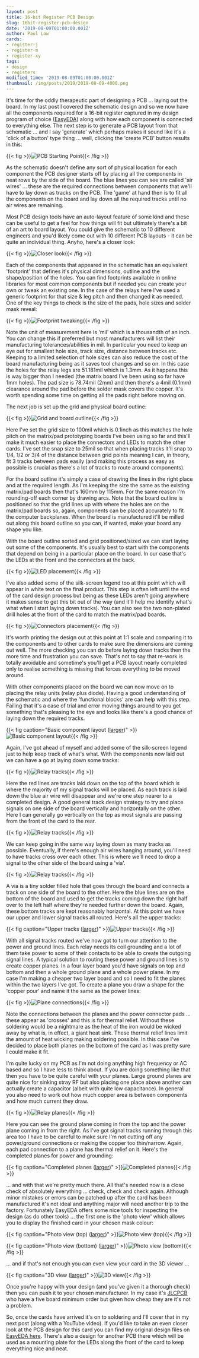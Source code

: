 ```yaml
---
layout: post
title: 16-bit Register PCB Design
slug: 16bit-register-pcb-design
date: '2019-08-09T01:00:00.001Z'
author: Paul Law
cards:
- register-j
- register-m
- register-xy
tags:
- design
- registers
modified_time: '2019-08-09T01:00:00.001Z'
thumbnail: /img/posts/2019/2019-08-09-4000.png
---
```


It's time for the oddly therapeutic part of designing a PCB ... laying out the board. In my last post I covered the
schematic design and so we now have all the components required for a 16-bit register captured in my design program of
choice ([EasyEDA](https://easyeda.com)) along with how each component is connected to everything else. The next step is to
generate a PCB layout from that schematic ... and I say 'generate' which perhaps makes it sound like it's a 'click of a
button' type thing ... well, clicking the 'create PCB' button results in this:

{{< fig >}}![PCB Starting Point](/img/posts/2019/2019-08-09-0000.png){{< /fig >}}

As the schematic doesn't define any sort of physical location for each component the PCB designer starts off by placing all
the components in neat rows by the side of the board. The blue lines you can see are called 'air wires' ... these are the
required connections between components that we'll have to lay down as tracks on the PCB. The 'game' at hand then is to fit
all the components on the board and lay down all the required tracks until no air wires are remaining.

Most PCB design tools have an auto-layout feature of some kind and these can be useful to get a feel for how things will
fit but ultimately there's a bit of an art to board layout. You could give the schematic to 10 different engineers and
you'd likely come out with 10 different PCB layouts - it can be quite an individual thing. Anyho, here's a closer look:

{{< fig >}}![Closer look](/img/posts/2019/2019-08-09-0001.png){{< /fig >}}

Each of the components that appeared in the schematic has an equivalent 'footprint' that defines it's physical dimensions,
outline and the shape/position of the holes. You can find footprints available in online libraries for most common
components but if needed you can create your own or tweak an existing one. In the case of the relays here I've used a
generic footprint for that size & leg pitch and then changed it as needed. One of the key things to check is the size of the
pads, hole sizes and solder mask reveal:

{{< fig >}}![Footprint tweaking](/img/posts/2019/2019-08-09-0002.png){{< /fig >}}

Note the unit of measurement here is 'mil' which is a thousandth of an inch. You can change this if preferred but most
manufacturers will list their manufacturing tolerances/abilities in mil. In particular you need to keep an eye out for
smallest hole size, track size, distance between tracks etc. Keeping to a limited selection of hole sizes can also reduce the
cost of the board manufacturing being as it saves tool changes and so on. In this case the holes for the relay legs are
51.181mil which is 1.3mm. As it happens this is way bigger than I needed (the matrix board I've been using so far have 1mm
holes). The pad size is 78.74mil (2mm) and then there's a 4mil (0.1mm) clearance around the pad before the solder mask covers
the copper. It's worth spending some time on getting all the pads right before moving on.

The next job is set up the grid and physical board outline:

{{< fig >}}![Grid and board outline](/img/posts/2019/2019-08-09-0003.png){{< /fig >}}

Here I've set the grid size to 100mil which is 0.1inch as this matches the hole pitch on the matrix/pad prototyping boards
I've been using so far and this'll make it much easier to place the connectors and LEDs to match the other cards. I've set
the snap size to 25mil so that when placing tracks it'll snap to 1/4, 1/2 or 3/4 of the distance between grid points meaning
I can, in theory, fit 3 tracks between pads easily (and making this process as easy as possible is crucial as there's a
lot of tracks to route around components).

For the board outline it's simply a case of drawing the lines in the right place and at the required length. As I'm keeping
the size the same as the existing matrix/pad boards then that's 160mm by 115mm. For the same reason I'm rounding-off each
corner by drawing arcs. Note that the board outline is positioned so that the grid lines up with where the holes are on
the matrix/pad boards so, again, components can be placed accurately to fit the computer backplanes. When the board is
manufactured it'll be milled out along this board outline so you can, if wanted, make your board any shape you like.

With the board outline sorted and grid positioned/sized we can start laying out some of the components. It's usually best to
start with the components that depend on being in a particular place on the board. In our case that's the LEDs at the front
and the connectors at the back.

{{< fig >}}![LED placement](/img/posts/2019/2019-08-09-0004.png){{< /fig >}}

I've also added some of the silk-screen legend too at this point which will appear in white text on the final product. This
step is often left until the end of the card design process but being as these LEDs aren't going anywhere it makes sense to
get this bit out of the way (and it'll help me identify what's what when I start laying down tracks). You can also see the
two non-plated drill holes at the front of the card to match the matrix/pad boards.

{{< fig >}}![Connectors placement](/img/posts/2019/2019-08-09-0005.png){{< /fig >}}

It's worth printing the design out at this point at 1:1 scale and comparing it to the components and to other cards to make
sure the dimensions are coming out well. The more checking you can do before laying down tracks then the more time and
frustration you can save. That's not to say that re-work is totally avoidable and sometime's you'll get a PCB layout nearly
completed only to realise something is missing that forces everything to be moved around.

With other components placed on the board we can now move on to placing the relay units (relay plus diode). Having a good
understanding of the schematic and where the 'functional blocks' are can help with this step. Failing that it's a case of
trial and error moving things around to you get something that's pleasing to the eye and looks like there's a good chance
of laying down the required tracks.

{{< fig caption="Basic component layout ([larger](/img/posts/2019/2019-08-09-1006.png))" >}}![Basic component layout](/img/posts/2019/2019-08-09-0006.png){{< /fig >}}

Again, I've got ahead of myself and added some of the silk-screen legend just to help keep track of what's what. With the
components now laid out we can have a go at laying down some tracks:

{{< fig >}}![Relay tracks](/img/posts/2019/2019-08-09-0007.png){{< /fig >}}

Here the red lines are tracks laid down on the top of the board which is where the majority of my signal tracks will be
placed. As each track is laid down the blue air wire will disappear and we're one step nearer to a completed design. A
good general track design strategy to try and place signals on one side of the board vertically and horizontally on the
other. Here I can generally go vertically on the top as most signals are passing from the front of the card to the rear.

{{< fig >}}![Relay tracks](/img/posts/2019/2019-08-09-0008.png){{< /fig >}}

We can keep going in the same way laying down as many tracks as possible. Eventually, if there's enough air wires hanging
around, you'll need to have tracks cross over each other. This is where we'll need to drop a signal to the other side of
the board using a 'via'.

{{< fig >}}![Relay tracks](/img/posts/2019/2019-08-09-0010.png){{< /fig >}}

A via is a tiny solder filled hole that goes through the board and connects a track on one side of the board to the other.
Here the blue lines are on the bottom of the board and used to get the tracks coming down the right half over to the left
half where they're needed further down the board. Again, these bottom tracks are kept reasonably horizontal. At this point
we have our upper and lower signal tracks all routed. Here's all the upper tracks:

{{< fig caption="Upper tracks ([larger](/img/posts/2019/2019-08-09-1009.png))" >}}![Upper tracks](/img/posts/2019/2019-08-09-0009.png){{< /fig >}}

With all signal tracks routed we've now got to turn our attention to the power and ground lines. Each relay needs its coil
grounding and a lot of them take power to some of their contacts to be able to create the outgoing signal lines. A typical
solution to routing these power and ground lines is to create copper planes. In a four layer board you'd have signals on
top and bottom and then a whole ground plane and a whole power plane. In my case I'm making a cheaper two layer board and so
I need to fit the planes within the two layers I've got. To create a plane you draw a shape for the 'copper pour' and name it
the same as the power lines:

{{< fig >}}![Plane connections](/img/posts/2019/2019-08-09-0011.png){{< /fig >}}

Note the connections between the planes and the power connector pads ... these appear as 'crosses' and this is for thermal
relief. Without these soldering would be a nightmare as the heat of the iron would be wicked away by what is, in effect, a
giant heat sink. These thermal relief lines limit the amount of heat wicking making soldering possible. In this case I've
decided to place both planes on the bottom of the card as I was pretty sure I could make it fit.

I'm quite lucky on my PCB as I'm not doing anything high frequency or AC based and so I have less to think about. If you are
doing something like that then you have to be quite careful with your planes. Large ground planes are quite nice for sinking
stray RF but also placing one place above another can actually create a capacitor (albeit with quite low capacitance). In
general you also need to work out how much copper area is between components and how much current they draw.

{{< fig >}}![Relay planes](/img/posts/2019/2019-08-09-0012.png){{< /fig >}}

Here you can see the ground plane coming in from the top and the power plane coming in from the right. As I've got signal
tracks running through this area too I have to be careful to make sure I'm not cutting off any power/ground connections or
making the copper too thin/narrow. Again, each pad connection to a plane has thermal relief on it. Here's the completed
planes for power and grounding:

{{< fig caption="Completed planes ([larger](/img/posts/2019/2019-08-09-1013.png))" >}}![Completed planes](/img/posts/2019/2019-08-09-0013.png){{< /fig >}}

... and with that we're pretty much there. All that's needed now is a close check of absolutely everything ... check, check
and check again. Although minor mistakes or errors can be patched up after the card has been manufactured it's not ideal and
anything major will need another trip to the factory. Fortunately EasyEDA offers some nice tools for inspecting the design
(as do other tools) ... the first one is the 'photo view' which allows you to display the finished card in your chosen mask
colour:

{{< fig caption="Photo view (top) ([larger](/img/posts/2019/2019-08-09-1014.png))" >}}![Photo view (top)](/img/posts/2019/2019-08-09-0014.png){{< /fig >}}

{{< fig caption="Photo view (bottom) ([larger](/img/posts/2019/2019-08-09-1015.png))" >}}![Photo view (bottom)](/img/posts/2019/2019-08-09-0015.png){{< /fig >}}

... and if that's not enough you can even view your card in the 3D viewer ...

{{< fig caption="3D view ([larger](/img/posts/2019/2019-08-09-1016.png))" >}}![3D view](/img/posts/2019/2019-08-09-0016.png){{< /fig >}}

Once you're happy with your design (and you've given it a thorough check) then you can push it to your chosen manufacturer. In
my case it's [JLCPCB](https://jlcpcb.com) who have a five board minimum order but given how cheap they are it's not a problem.

So, once the cards have arrived it's on to soldering and I'll cover that in my next post (along with a YouTube video). If
you'd like to take an even closer look at the PCB design for this card you can find my original design files on
[EasyEDA here](https://easyeda.com/paul_6392/relay-computer-y-backplane-registers). There's also a design for another PCB
there which will be used as a mounting plate for the LEDs along the front of the card to keep everything nice and neat.
